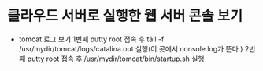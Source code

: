 # 클라우드 서버로 실행한 웹 서버 콘솔 보기

* tomcat 로그 보기
  1번째 putty root 접속 후 tail -f /usr/mydir/tomcat/logs/catalina.out 실행(이 곳에서 console log가 뜬다.)
  2번째 putty root 접속 후 /usr/mydir/tomcat/bin/startup.sh 실행

